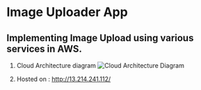 # Image Uploader App

## Implementing Image Upload using various services in AWS. 
1. Cloud Architecture diagram
![Cloud Architecture Diagram](https://github.com/DanWijaya/ImageUploader/assets/32335870/ec4d1d77-cb82-43d8-981f-2981aa146c5a)

   
2. Hosted on : http://13.214.241.112/



